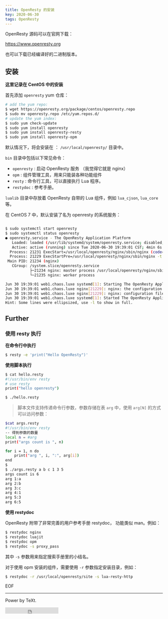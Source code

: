 ```yaml
---
title: OpenResty 的安装
key: 2020-06-30
tags: OpenResty
---
```




OpenResty 源码可以在官网下载：

https://www.openresty.org

也可以下载已经编译好的二进制版本。


<!--more-->

## 安装

**这里记录在 CentOS 中的安装**


首先添加 `openresty` yum 仓库：

```bash
# add the yum repo:
$ wget https://openresty.org/package/centos/openresty.repo
$ sudo mv openresty.repo /etc/yum.repos.d/
# update the yum index:
$ sudo yum check-update
$ sudo yum install openresty
$ sudo yum install openresty-resty
$ sudo yum install openresty-opm


```

默认情况下，将会安装在 ： `/usr/local/openresty/` 目录中。

`bin` 目录中包括以下常见命令：

- `openresty` : 启动 OpenResty 服务 （我觉得它就是 nginx）
- `opm` : 组件管理工具，用来只能装各种功能组件
- `resty` : 命令行工具，可以直接执行 Lua 程序。
- `restydoc` : 参考手册。

`lualib` 目录中存放着 OpenResty 自带的 Lua 组件，例如 `lua_cjson`,  `lua_core` 等。


在 CentOS 7 中，默认安装了名为 openresty 的系统服务：

```bash

$ sudo systemctl start openresty
$ sudo systemctl status openresty
● openresty.service - The OpenResty Application Platform
   Loaded: loaded (/usr/lib/systemd/system/openresty.service; disabled; vendor preset: disabled)
   Active: active (running) since Tue 2020-06-30 19:39:01 CST; 4min 6s ago
  Process: 21231 ExecStart=/usr/local/openresty/nginx/sbin/nginx (code=exited, status=0/SUCCESS)
  Process: 21229 ExecStartPre=/usr/local/openresty/nginx/sbin/nginx -t (code=exited, status=0/SUCCESS)
 Main PID: 21234 (nginx)
   CGroup: /system.slice/openresty.service
           ├─21234 nginx: master process /usr/local/openresty/nginx/sbin/ngin...
           └─21235 nginx: worker process

Jun 30 19:39:01 web1.chaos.luxe systemd[1]: Starting The OpenResty Applicati....
Jun 30 19:39:01 web1.chaos.luxe nginx[21229]: nginx: the configuration file ...k
Jun 30 19:39:01 web1.chaos.luxe nginx[21229]: nginx: configuration file /usr...l
Jun 30 19:39:01 web1.chaos.luxe systemd[1]: Started The OpenResty Applicatio....
Hint: Some lines were ellipsized, use -l to show in full.


```

## Further


### 使用  resty 执行

**在命令行中执行**

```bash
$ resty -e 'print("Hello OpenResty")'

```

**使用脚本执行**

```bash
$ cat hello.resty
#!/usr/bin/env resty
# use resty 
print("hello openresty")

$ ./hello.resty 
```

> 脚本文件支持传递命令行参数，参数存储在表 `arg` 中，使用  `arg[N]` 的方式可以访问参数：

```bash
$cat args.resty
#!/usr/bin/env resty
-- 得到参数的数量
local n = #arg
print("args count is ", n)

for i = 1, n do
    print("arg ", i, ":", arg[i])
end
$
$ ./args.resty a b c 1 3 5
args count is 6
arg 1:a
arg 2:b
arg 3:c
arg 4:1
arg 5:3
arg 6:5

```

**使用 restydoc**

OpenResty 附带了非常完善的用户参考手册  restydoc， 功能类似 man。例如：

```bash
$ restydoc nginx
$ restydoc luajit
$ restydoc opm
$ restydoc -s proxy_pass 
```

其中 `-s` 参数用来指定搜索手册里的小结名。


对于使用 opm 安装的组件，需要使用 `-r` 参数指定安装目录，例如：

```bash
$ restydoc -r /usr/local/openresty/site -s lua-resty-http
```



EOF

---

Power by TeXt.

<iframe src="https://ghbtns.com/github-btn.html?user=kitian616&repo=jekyll-TeXt-theme&type=star&count=true" frameborder="0" scrolling="0" width="170px" height="20px"></iframe>





